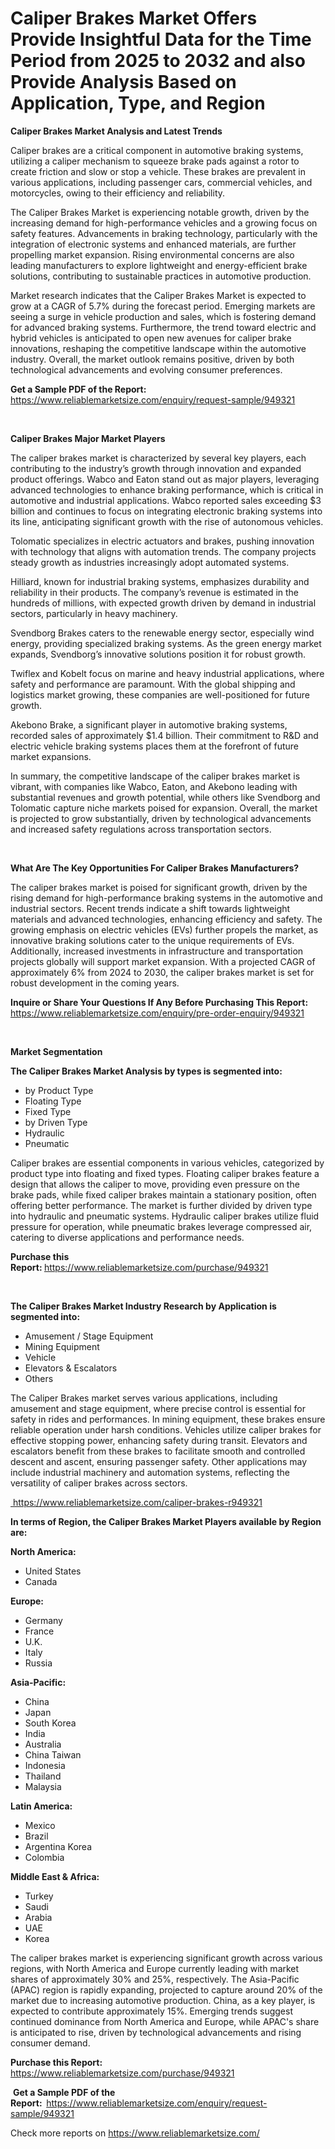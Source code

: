 <p><h1>Caliper Brakes Market Offers Provide Insightful Data for the Time Period from 2025 to 2032 and also Provide Analysis Based on Application, Type, and Region</h1></p><p><strong>Caliper Brakes Market Analysis and Latest Trends</strong></p>
<p><p>Caliper brakes are a critical component in automotive braking systems, utilizing a caliper mechanism to squeeze brake pads against a rotor to create friction and slow or stop a vehicle. These brakes are prevalent in various applications, including passenger cars, commercial vehicles, and motorcycles, owing to their efficiency and reliability.</p><p>The Caliper Brakes Market is experiencing notable growth, driven by the increasing demand for high-performance vehicles and a growing focus on safety features. Advancements in braking technology, particularly with the integration of electronic systems and enhanced materials, are further propelling market expansion. Rising environmental concerns are also leading manufacturers to explore lightweight and energy-efficient brake solutions, contributing to sustainable practices in automotive production.</p><p>Market research indicates that the Caliper Brakes Market is expected to grow at a CAGR of 5.7% during the forecast period. Emerging markets are seeing a surge in vehicle production and sales, which is fostering demand for advanced braking systems. Furthermore, the trend toward electric and hybrid vehicles is anticipated to open new avenues for caliper brake innovations, reshaping the competitive landscape within the automotive industry. Overall, the market outlook remains positive, driven by both technological advancements and evolving consumer preferences.</p></p>
<p><strong>Get a Sample PDF of the Report:&nbsp;</strong> <a href="https://www.reliablemarketsize.com/enquiry/request-sample/949321?utm_campaign=3220&utm_medium=2&utm_source=Github&utm_content=ia&utm_term=10042025&utm_id=caliper-brakes">https://www.reliablemarketsize.com/enquiry/request-sample/949321</a></p>
<p>&nbsp;</p>
<p><strong>Caliper Brakes Major Market Players</strong></p>
<p><p>The caliper brakes market is characterized by several key players, each contributing to the industry’s growth through innovation and expanded product offerings. Wabco and Eaton stand out as major players, leveraging advanced technologies to enhance braking performance, which is critical in automotive and industrial applications. Wabco reported sales exceeding $3 billion and continues to focus on integrating electronic braking systems into its line, anticipating significant growth with the rise of autonomous vehicles.</p><p>Tolomatic specializes in electric actuators and brakes, pushing innovation with technology that aligns with automation trends. The company projects steady growth as industries increasingly adopt automated systems. </p><p>Hilliard, known for industrial braking systems, emphasizes durability and reliability in their products. The company’s revenue is estimated in the hundreds of millions, with expected growth driven by demand in industrial sectors, particularly in heavy machinery.</p><p>Svendborg Brakes caters to the renewable energy sector, especially wind energy, providing specialized braking systems. As the green energy market expands, Svendborg’s innovative solutions position it for robust growth.</p><p>Twiflex and Kobelt focus on marine and heavy industrial applications, where safety and performance are paramount. With the global shipping and logistics market growing, these companies are well-positioned for future growth.</p><p>Akebono Brake, a significant player in automotive braking systems, recorded sales of approximately $1.4 billion. Their commitment to R&D and electric vehicle braking systems places them at the forefront of future market expansions.</p><p>In summary, the competitive landscape of the caliper brakes market is vibrant, with companies like Wabco, Eaton, and Akebono leading with substantial revenues and growth potential, while others like Svendborg and Tolomatic capture niche markets poised for expansion. Overall, the market is projected to grow substantially, driven by technological advancements and increased safety regulations across transportation sectors.</p></p>
<p>&nbsp;</p>
<p><strong>What Are The Key Opportunities For Caliper Brakes Manufacturers?</strong></p>
<p><p>The caliper brakes market is poised for significant growth, driven by the rising demand for high-performance braking systems in the automotive and industrial sectors. Recent trends indicate a shift towards lightweight materials and advanced technologies, enhancing efficiency and safety. The growing emphasis on electric vehicles (EVs) further propels the market, as innovative braking solutions cater to the unique requirements of EVs. Additionally, increased investments in infrastructure and transportation projects globally will support market expansion. With a projected CAGR of approximately 6% from 2024 to 2030, the caliper brakes market is set for robust development in the coming years.</p></p>
<p><strong>Inquire or Share Your Questions If Any Before Purchasing This Report:</strong> <a href="https://www.reliablemarketsize.com/enquiry/pre-order-enquiry/949321?utm_campaign=3220&utm_medium=2&utm_source=Github&utm_content=ia&utm_term=10042025&utm_id=caliper-brakes">https://www.reliablemarketsize.com/enquiry/pre-order-enquiry/949321</a></p>
<p>&nbsp;</p>
<p><strong>Market Segmentation</strong></p>
<p><strong>The Caliper Brakes Market Analysis by types is segmented into:</strong></p>
<p><ul><li>by Product Type</li><li>Floating Type</li><li>Fixed Type</li><li>by Driven Type</li><li>Hydraulic</li><li>Pneumatic</li></ul></p>
<p><p>Caliper brakes are essential components in various vehicles, categorized by product type into floating and fixed types. Floating caliper brakes feature a design that allows the caliper to move, providing even pressure on the brake pads, while fixed caliper brakes maintain a stationary position, often offering better performance. The market is further divided by driven type into hydraulic and pneumatic systems. Hydraulic caliper brakes utilize fluid pressure for operation, while pneumatic brakes leverage compressed air, catering to diverse applications and performance needs.</p></p>
<p><strong>Purchase this Report:&nbsp;</strong><a href="https://www.reliablemarketsize.com/purchase/949321?utm_campaign=3220&utm_medium=2&utm_source=Github&utm_content=ia&utm_term=10042025&utm_id=caliper-brakes">https://www.reliablemarketsize.com/purchase/949321</a></p>
<p>&nbsp;</p>
<p><strong>The Caliper Brakes Market Industry Research by Application is segmented into:</strong></p>
<p><ul><li>Amusement / Stage Equipment</li><li>Mining Equipment</li><li>Vehicle</li><li>Elevators & Escalators</li><li>Others</li></ul></p>
<p><p>The Caliper Brakes market serves various applications, including amusement and stage equipment, where precise control is essential for safety in rides and performances. In mining equipment, these brakes ensure reliable operation under harsh conditions. Vehicles utilize caliper brakes for effective stopping power, enhancing safety during transit. Elevators and escalators benefit from these brakes to facilitate smooth and controlled descent and ascent, ensuring passenger safety. Other applications may include industrial machinery and automation systems, reflecting the versatility of caliper brakes across sectors.</p></p>
<p><a href="https://www.reliablemarketsize.com/caliper-brakes-r949321?utm_campaign=3220&utm_medium=2&utm_source=Github&utm_content=ia&utm_term=10042025&utm_id=caliper-brakes">&nbsp;https://www.reliablemarketsize.com/caliper-brakes-r949321</a></p>
<p><strong>In terms of Region, the Caliper Brakes Market Players available by Region are:</strong></p>
<p>
    <p> <strong> North America: </strong>
        <ul>
            <li>United States</li>
            <li>Canada</li>
        </ul>
        </p> 
    <p> <strong> Europe: </strong>
        <ul>
            <li>Germany</li>
            <li>France</li>
            <li>U.K.</li>
            <li>Italy</li>
            <li>Russia</li>
        </ul>
        </p> 
    <p> <strong> Asia-Pacific: </strong>
        <ul>
            <li>China</li>
            <li>Japan</li>
            <li>South Korea</li>
            <li>India</li>
            <li>Australia</li>
            <li>China Taiwan</li>
            <li>Indonesia</li>
            <li>Thailand</li>
            <li>Malaysia</li>
        </ul>
        </p> 
    <p> <strong> Latin America: </strong>
        <ul>
            <li>Mexico</li>
            <li>Brazil</li>
            <li>Argentina Korea</li>
            <li>Colombia</li>
        </ul>
        </p> 
    <p> <strong> Middle East & Africa: </strong>
        <ul>
            <li>Turkey</li>
            <li>Saudi</li>
            <li>Arabia</li>
            <li>UAE</li>
            <li>Korea</li>
        </ul>
    </p>
    </p>
<p><p>The caliper brakes market is experiencing significant growth across various regions, with North America and Europe currently leading with market shares of approximately 30% and 25%, respectively. The Asia-Pacific (APAC) region is rapidly expanding, projected to capture around 20% of the market due to increasing automotive production. China, as a key player, is expected to contribute approximately 15%. Emerging trends suggest continued dominance from North America and Europe, while APAC's share is anticipated to rise, driven by technological advancements and rising consumer demand.</p></p>
<p><strong>Purchase this Report: </strong><a href="https://www.reliablemarketsize.com/purchase/949321?utm_campaign=3220&utm_medium=2&utm_source=Github&utm_content=ia&utm_term=10042025&utm_id=caliper-brakes">https://www.reliablemarketsize.com/purchase/949321</a></p>
<p>&nbsp;<strong>Get a Sample PDF of the Report:&nbsp;&nbsp;</strong><a href="https://www.reliablemarketsize.com/enquiry/request-sample/949321?utm_campaign=3220&utm_medium=2&utm_source=Github&utm_content=ia&utm_term=10042025&utm_id=caliper-brakes">https://www.reliablemarketsize.com/enquiry/request-sample/949321</a></p>
<p><strong></strong></p>
<p>Check more reports on <a href="https://www.reliablemarketsize.com/?utm_campaign=3220&utm_medium=2&utm_source=Github&utm_content=ia&utm_term=10042025&utm_id=caliper-brakes">https://www.reliablemarketsize.com/</a></p>